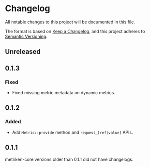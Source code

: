 # Changelog

All notable changes to this project will be documented in this file.

The format is based on [Keep a Changelog](https://keepachangelog.com/en/1.0.0/),
and this project adheres to [Semantic Versioning](https://semver.org/spec/v2.0.0.html).

## Unreleased

## 0.1.3
### Fixed
- Fixed missing metric metadata on dynamic metrics.

## 0.1.2
### Added
- Add `Metric::provide` method and `request_[ref|value]` APIs.

## 0.1.1
metriken-core versions older than 0.1.1 did not have changelogs.
